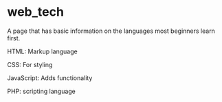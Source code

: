 # web_tech


A page that has basic information on the languages most beginners learn first.

HTML: Markup language

CSS: For styling

JavaScript: Adds functionality

PHP: scripting language